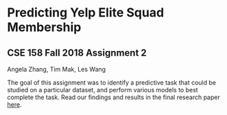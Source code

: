 # Predicting Yelp Elite Squad Membership
## CSE 158 Fall 2018 Assignment 2
Angela Zhang, Tim Mak, Les Wang

The goal of this assignment was to identify a predictive task that could be studied on a particular dataset, and perform various models to best complete the task.
Read our findings and results in the final research paper [here](https://github.com/angela278/yelp-elite-predictions/blob/master/Research%20Paper.pdf).
